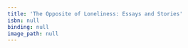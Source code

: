 ```yaml
---
title: 'The Opposite of Loneliness: Essays and Stories'
isbn: null
binding: null
image_path: null
---
```


